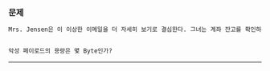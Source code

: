 ### __문제__
```markdown
Mrs. Jensen은 이 이상한 이메일을 더 자세히 보기로 결심한다. 그녀는 계좌 잔고를 확인하기 위해 계좌에 대한 접근 권한을 계속 유지하기로 결정한다. Round 6 패킷을 사용해서 다음 질문에 답하시오.


악성 페이로드의 용량은 몇 Byte인가?
```
---
